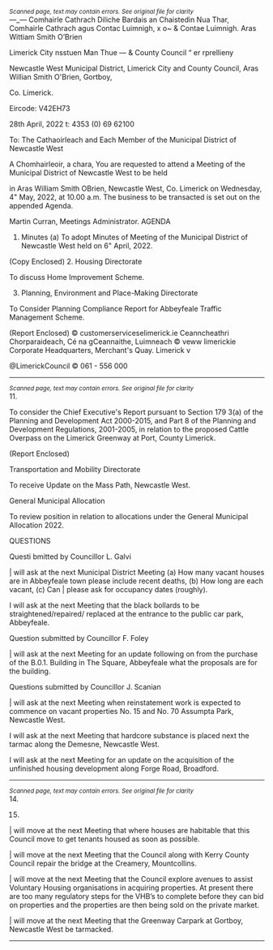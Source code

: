 *<small>Scanned page, text may contain errors. See original file for clarity</small>*  
—_— Comhairle Cathrach Diliche Bardais an Chaistedin Nua Thar,
Comhairle Cathrach agus Contac Luimnigh,
x o~ & Contae Luimnigh. Aras Wittiam Smith O’Brien

Limerick City nsstuen Man Thue
— & County Council “ er rprellieny

Newcastle West Municipal District,
Limerick City and County Council,
Aras Willian Smith O'Brien,
Gortboy,

Co. Limerick.

Eircode: V42EH73

28th April, 2022 t: 4353 (0) 69 62100

To: The Cathaoirleach and Each Member of the Municipal District of Newcastle West

A Chomhairleoir, a chara,
You are requested to attend a Meeting of the Municipal District of Newcastle West to be held

in Aras William Smith OBrien, Newcastle West, Co. Limerick on Wednesday, 4" May, 2022,
at 10.00 a.m. The business to be transacted is set out on the appended Agenda.

Martin Curran,
Meetings Administrator.
AGENDA
1. Minutes
(a) To adopt Minutes of Meeting of the Municipal District of Newcastle West held on
6" April, 2022.

(Copy Enclosed)
2. Housing Directorate

To discuss Home Improvement Scheme.

3. Planning, Environment and Place-Making Directorate

To Consider Planning Compliance Report for Abbeyfeale Traffic Management Scheme.

(Report Enclosed)
© customerserviceselimerick.ie
Ceanncheathri Chorparaideach, Cé na gCeannaithe, Luimneach © veww limerickie
Corporate Headquarters, Merchant's Quay. Limerick v

@LimerickCouncil
© 061 - 556 000

---
*<small>Scanned page, text may contain errors. See original file for clarity</small>*  
11.

To consider the Chief Executive's Report pursuant to Section 179 3(a) of the Planning
and Development Act 2000-2015, and Part 8 of the Planning and Development
Regulations, 2001-2005, in relation to the proposed Cattle Overpass on the Limerick
Greenway at Port, County Limerick.

(Report Enclosed)

Transportation and Mobility Directorate

To receive Update on the Mass Path, Newcastle West.

General Municipal Allocation

To review position in relation to allocations under the General Municipal Allocation
2022.

QUESTIONS

Questi bmitted by Councillor L. Galvi

| will ask at the next Municipal District Meeting (a) How many vacant houses are in
Abbeyfeale town please include recent deaths, (b) How long are each vacant, (c) Can
| please ask for occupancy dates (roughly).

I will ask at the next Meeting that the black bollards to be straightened/repaired/
replaced at the entrance to the public car park, Abbeyfeale.

Question submitted by Councillor F. Foley

| will ask at the next Meeting for an update following on from the purchase of the
B.0.1. Building in The Square, Abbeyfeale what the proposals are for the building.

Questions submitted by Councillor J. Scanian

| will ask at the next Meeting when reinstatement work is expected to commence on
vacant properties No. 15 and No. 70 Assumpta Park, Newcastle West.

I will ask at the next Meeting that hardcore substance is placed next the tarmac along
the Demesne, Newcastle West.

I will ask at the next Meeting for an update on the acquisition of the unfinished
housing development along Forge Road, Broadford.

---
*<small>Scanned page, text may contain errors. See original file for clarity</small>*  
14.

15.

| will move at the next Meeting that where houses are habitable that this Council move
to get tenants housed as soon as possible.

| will move at the next Meeting that the Council along with Kerry County Council
repair the bridge at the Creamery, Mountcollins.

| will move at the next Meeting that the Council explore avenues to assist Voluntary
Housing organisations in acquiring properties. At present there are too many
regulatory steps for the VHB’s to complete before they can bid on properties and the
properties are then being sold on the private market.

| will move at the next Meeting that the Greenway Carpark at Gortboy, Newcastle
West be tarmacked.

---
